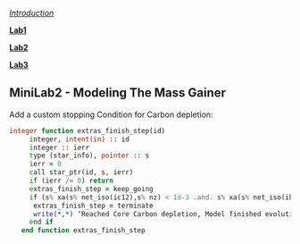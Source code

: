 [*Introduction*](./index.html)

[**Lab1**](./Lab1.html)

[**Lab2**](./Lab2.html)

[**Lab3**](./Lab3.html)


## MiniLab2 - Modeling The Mass Gainer








Add a custom stopping Condition for Carbon depletion:



```fortran
integer function extras_finish_step(id)
     integer, intent(in) :: id
     integer :: ierr
     type (star_info), pointer :: s
     ierr = 0
     call star_ptr(id, s, ierr)
     if (ierr /= 0) return
     extras_finish_step = keep_going
     if (s% xa(s% net_iso(ic12),s% nz) < 1d-3 .and. s% xa(s% net_iso(ihe4),s% nz) < 1d-4) then
      extras_finish_step = terminate
      write(*,*) ‘Reached Core Carbon depletion, Model finished evolution.’
     end if
   end function extras_finish_step
```

